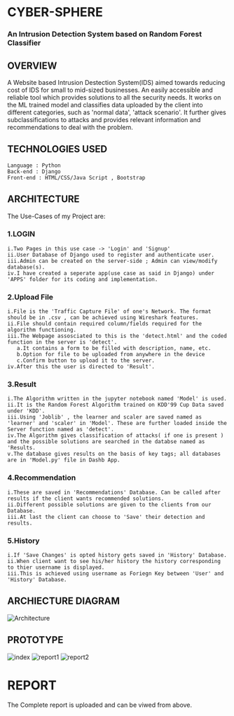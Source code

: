 # CYBER-SPHERE

### An Intrusion Detection System based on Random Forest Classifier
## OVERVIEW
A Website based Intrusion Destection System(IDS) aimed towards reducing cost of IDS for small to mid-sized businesses. An easily accessible and reliable tool which provides solutions to all the security needs. It works on the ML trained model and classifies data uploaded by the client into different categories, such as 'normal data', 'attack scenario'. It further gives subclassifications to attacks and provides relevant information and recommendations to deal with the problem.

## TECHNOLOGIES USED
    Language : Python
    Back-end : Django
    Front-end : HTML/CSS/Java Script , Bootstrap
## ARCHITECTURE
The Use-Cases of my Project are:

### 1.LOGIN

    i.Two Pages in this use case -> 'Login' and 'Signup'
    ii.User Database of Django used to register and authenticate user.
    iii.Admin can be created on the server-side ; Admin can view/modify database(s).
    iv.I have created a seperate app(use case as said in Django) under 'APPS' folder for its coding and implementation.
### 2.Upload File

    i.File is the 'Traffic Capture File' of one's Network. The format should be in .csv , can be achieved using Wireshark features.
    ii.File should contain required column/fields required for the algorithm functioning.
    iii.The Webpage assosciated to this is the 'detect.html' and the coded function in the server is 'detect'.
       a.It contains a form to be filled with description, name, etc.
       b.Option for file to be uploaded from anywhere in the device
       c.Confirm button to upload it to the server.
    iv.After this the user is directed to 'Result'.
### 3.Result

    i.The Algorithm written in the jupyter notebook named 'Model' is used.
    ii.It is the Random Forest Algorithm trained on KDD'99 Cup Data saved under 'KDD'.
    iii.Using 'Joblib' , the learner and scaler are saved named as 'learner' and 'scaler' in 'Model'. These are further loaded inside the Server function named as 'detect'.
    iv.The Algorithm gives classification of attacks( if one is present ) and the possible solutions are searched in the databse named as 'Results.
    v.The database gives results on the basis of key tags; all databases are in 'Model.py' file in Dashb App.
### 4.Recommendation

    i.These are saved in 'Recommendations' Database. Can be called after results if the client wants recommended solutions.
    ii.Different possible solutions are given to the clients from our Database.
    iii.At last the client can choose to 'Save' their detection and results.
### 5.History

    i.If 'Save Changes' is opted history gets saved in 'History' Database.
    ii.When client want to see his/her history the history corresponding to thier username is displayed.
    iii.This is achieved using username as Foriegn Key between 'User' and 'History' Database.
## ARCHIECTURE DIAGRAM
![Architecture](https://user-images.githubusercontent.com/69494580/108812803-c2b41e00-75d5-11eb-9c46-228306675190.PNG)


## PROTOTYPE
![index](https://user-images.githubusercontent.com/69494580/108813531-34d93280-75d7-11eb-9da0-06aa7d48ab65.PNG)
![report1](https://user-images.githubusercontent.com/69494580/108813540-399de680-75d7-11eb-81a5-43590850656e.PNG)
![report2](https://user-images.githubusercontent.com/69494580/108813542-3a367d00-75d7-11eb-98c1-a96513f37cea.PNG)






# REPORT
The Complete report is uploaded and can be viwed from above.
